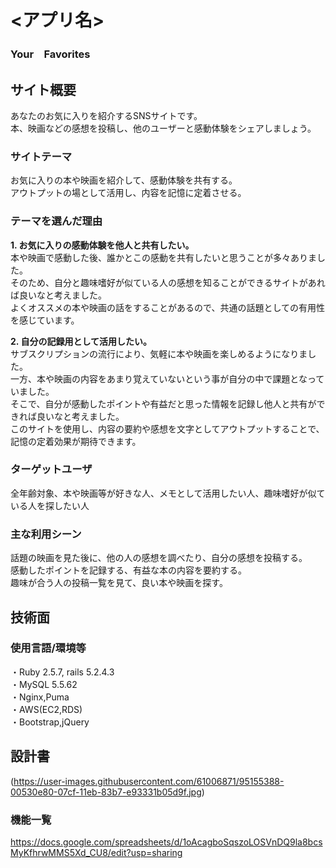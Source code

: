 # <アプリ名>
### Your　Favorites
## サイト概要
あなたのお気に入りを紹介するSNSサイトです。  
本、映画などの感想を投稿し、他のユーザーと感動体験をシェアしましょう。  


### サイトテーマ
お気に入りの本や映画を紹介して、感動体験を共有する。  
アウトプットの場として活用し、内容を記憶に定着させる。  

### テーマを選んだ理由
**1. お気に入りの感動体験を他人と共有したい。**  
本や映画で感動した後、誰かとこの感動を共有したいと思うことが多々ありました。  
そのため、自分と趣味嗜好が似ている人の感想を知ることができるサイトがあれば良いなと考えました。  
よくオススメの本や映画の話をすることがあるので、共通の話題としての有用性を感じています。  

**2. 自分の記録用として活用したい。**  
サブスクリプションの流行により、気軽に本や映画を楽しめるようになりました。  
一方、本や映画の内容をあまり覚えていないという事が自分の中で課題となっていました。  
そこで、自分が感動したポイントや有益だと思った情報を記録し他人と共有ができれば良いなと考えました。  
このサイトを使用し、内容の要約や感想を文字としてアウトプットすることで、記憶の定着効果が期待できます。  

### ターゲットユーザ
全年齢対象、本や映画等が好きな人、メモとして活用したい人、趣味嗜好が似ている人を探したい人  

### 主な利用シーン
話題の映画を見た後に、他の人の感想を調べたり、自分の感想を投稿する。  
感動したポイントを記録する、有益な本の内容を要約する。  
趣味が合う人の投稿一覧を見て、良い本や映画を探す。  

## 技術面
### 使用言語/環境等
・Ruby 2.5.7, rails 5.2.4.3  
・MySQL 5.5.62  
・Nginx,Puma  
・AWS(EC2,RDS)  
・Bootstrap,jQuery  
## 設計書
(https://user-images.githubusercontent.com/61006871/95155388-00530e80-07cf-11eb-83b7-e93331b05d9f.jpg)

### 機能一覧
<https://docs.google.com/spreadsheets/d/1oAcagboSqszoLOSVnDQ9la8bcsMyKfhrwMMS5Xd_CU8/edit?usp=sharing>


